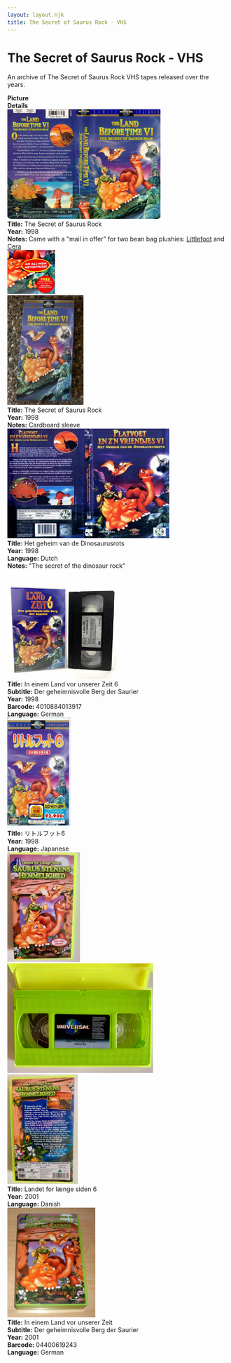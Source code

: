 ```yaml
---
layout: layout.njk
title: The Secret of Saurus Rock - VHS
---
```


# The Secret of Saurus Rock - VHS

An archive of The Secret of Saurus Rock VHS tapes released over the years.

<div class="item-table">
  <div class="item-header">
    <div class="item-image"><strong>Picture</strong></div>
    <div class="item-details"><strong>Details</strong></div>
  </div>

<div class="item-entry">
  <div class="item-image">
    <a href="/images/media/vhs/6/English.jpg" data-lightbox="img" data-title="The Secret of Saurus Rock">
        <div class="img-box">
          <img src="/images/media/vhs/6/English.jpg" alt="The Secret of Saurus Rock" style="height:250px; object-fit:cover;" loading="lazy">
        </div>
      </a>
  </div>
  <div class="item-details">
    <strong>Title:</strong> The Secret of Saurus Rock<br/>
      <strong>Year:</strong> 1998<br/>
      <strong>Notes:</strong> Came with a "mail in offer" for two bean bag plushies: <a href="/toys/plushies#littlefoot-equity-flop-8inch_orig-63">Littlefoot</a> and <a href="/toys/plushies#cera-flopasaurus-131">Cera</a><br/>
      <img src="/images/media/vhs/6/Screenshot 2025-07-13 113641.png" height="100"loading="lazy">
  </div>
</div>

  <div class="item-entry">
  <div class="item-image">
    <a href="/images/media/vhs/6/lbt6-english-sleeve.jpg" data-lightbox="img" data-title="The Secret of Saurus Rock">
        <div class="img-box">
          <img src="/images/media/vhs/6/lbt6-english-sleeve.jpg" alt="The Secret of Saurus Rock" style="height:250px; object-fit:cover;" loading="lazy">
        </div>
      </a>
  </div>
  <div class="item-details">
    <strong>Title:</strong> The Secret of Saurus Rock<br/>
      <strong>Year:</strong> 1998<br/>
      <strong>Notes:</strong> Cardboard sleeve<br/>
  </div>
</div>


  <div class="item-entry">
  <div class="item-image">
    <a href="/images/media/vhs/6/platvoet-en-zijn-vriendjes-het-geheim-van-de-dinosaurusrots-vhs-nl_orig.jpg" data-lightbox="img" data-title="Het geheim van de Dinosaurusrots">
        <div class="img-box">
          <img src="/images/media/vhs/6/platvoet-en-zijn-vriendjes-het-geheim-van-de-dinosaurusrots-vhs-nl_orig.jpg" alt="Het geheim van de Dinosaurusrots" style="height:250px; object-fit:cover;" loading="lazy">
        </div>
      </a>
  </div>
  <div class="item-details">
    <strong>Title:</strong> Het geheim van de Dinosaurusrots<br/>
      <strong>Year:</strong> 1998<br/>
      <strong>Language:</strong> Dutch<br/>
      <strong>Notes:</strong> "The secret of the dinosaur rock"<br/>
  </div>
</div>
<div class="item-entry" id="lbt6-de-624">
    <div class="item-image">
      <a href="/images/media/vhs/6/lbt6-de.jpg" data-lightbox="img" data-title="In einem Land vor unserer Zeit 6">
        <div class="img-box">
          <img src="/images/media/vhs/6/lbt6-de.jpg" alt="In einem Land vor unserer Zeit 6" style="height:250px; object-fit:cover;" loading="lazy"/>
        </div>
      </a>
    </div>
    <div class="item-details">
      <strong>Title:</strong> In einem Land vor unserer Zeit 6<br/>
      <strong>Subtitle:</strong> Der geheimnisvolle Berg der Saurier<br/>
      <strong>Year:</strong> 1998<br/>
      <strong>Barcode:</strong> 4010884013917<br/>
      <strong>Language:</strong> German<br/>
    </div>
  </div>

<div class="item-entry" id="lbt6-ja-40">
    <div class="item-image">
      <a href="/images/media/vhs/6/lbt6-ja.jpg" data-lightbox="img" data-title="リトルフット6">
        <div class="img-box">
          <img src="/images/media/vhs/6/lbt6-ja.jpg" alt="リトルフット6" style="height:250px; object-fit:cover;" loading="lazy">
        </div>
      </a>
    </div>
    <div class="item-details">
      <strong>Title:</strong> リトルフット6<br/>
      <strong>Year:</strong> 1998<br/>
      <strong>Language:</strong> Japanese<br/>
    </div>
  </div>

<div class="item-entry" id="lbt6-dk-green-275">
    <div class="item-image">
      <a href="/images/media/vhs/6/lbt6-dk-green.jpg" data-lightbox="img" data-title="Landet for længe siden 6">
        <div class="img-box">
          <img src="/images/media/vhs/6/lbt6-dk-green.jpg" alt="Landet for længe siden 6" style="height:250px; object-fit:cover;" loading="lazy"/>
        </div>
      </a>
      <a href="/images/media/vhs/6/lbt6-dk-green2.jpg" data-lightbox="img" data-title="Landet for længe siden 6">
        <div class="img-box">
          <img src="/images/media/vhs/6/lbt6-dk-green2.jpg" alt="Landet for længe siden 6" style="height:250px; object-fit:cover;" loading="lazy"/>
        </div>
      </a>
      <a href="/images/media/vhs/6/lbt6-dk-green-3.jpg" data-lightbox="img" data-title="Landet for længe siden 6">
        <div class="img-box">
          <img src="/images/media/vhs/6/lbt6-dk-green-3.jpg" alt="Landet for længe siden 6" style="height:250px; object-fit:cover;" loading="lazy"/>
        </div>
      </a>
    </div>
    <div class="item-details">
      <strong>Title:</strong> Landet for længe siden 6<br/>
      <strong>Year:</strong> 2001<br/>
      <strong>Language:</strong> Danish<br/>
    </div>
  </div>
<div class="item-entry" id="lbt6-de-green-623">
    <div class="item-image">
      <a href="/images/media/vhs/6/lbt6-de-green.jpg" data-lightbox="img" data-title="In einem Land vor unserer Zeit">
        <div class="img-box">
          <img src="/images/media/vhs/6/lbt6-de-green.jpg" alt="In einem Land vor unserer Zeit" style="height:250px; object-fit:cover;" loading="lazy"/>
        </div>
      </a>
    </div>
    <div class="item-details">
      <strong>Title:</strong> In einem Land vor unserer Zeit<br/>
      <strong>Subtitle:</strong> Der geheimnisvolle Berg der Saurier<br/>
      <strong>Year:</strong> 2001<br/>
      <strong>Barcode:</strong> 04400619243<br/>
      <strong>Language:</strong> German<br/>
    </div>
  </div>


</div>